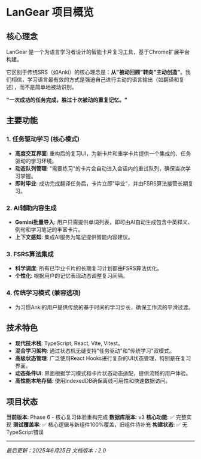# LanGear 项目概览

## 核心理念

LanGear 是一个为语言学习者设计的智能卡片复习工具，基于Chrome扩展平台构建。

它区别于传统SRS（如Anki）的核心理念是：**从"被动回顾"转向"主动创造"**。我们相信，学习语言最有效的方式是强迫自己进行主动的语言输出（如翻译和复述），而不是简单地被动识别。

**"一次成功的任务完成，胜过十次被动的重复记忆。"**

## 主要功能

### 1. 任务驱动学习 (核心模式)
- **高度交互界面**: 重构后的复习UI，为新卡片和重学卡片提供一个集成的、任务驱动的学习环境。
- **动态队列管理**: "需要练习"的卡片会自动进入会话内的重试队列，确保当次学习掌握。
- **即时毕业**: 成功完成翻译任务后，卡片立即"毕业"，并由FSRS算法接管长期复习。

### 2. AI辅助内容生成
- **Gemini批量导入**: 用户只需提供单词列表，即可由AI自动生成包含中英释义、例句和学习笔记的丰富卡片。
- **上下文感知**: 集成AI服务为笔记提供智能内容建议。

### 3. FSRS算法集成
- **科学调度**: 所有已毕业卡片的长期复习计划都由FSRS算法优化。
- **个性化**: 根据用户的记忆表现动态调整复习间隔。

### 4. 传统学习模式 (兼容选项)
- 为习惯Anki的用户提供传统的基于时间的学习步长，确保工作流的平滑过渡。

## 技术特色

- **现代技术栈**: TypeScript, React, Vite, Vitest。
- **混合学习架构**: 通过状态机无缝支持"任务驱动"和"传统学习"双模式。
- **高级状态管理**: 广泛使用React Hooks进行复杂的UI状态管理，特别是在复习界面。
- **动态条件UI**: 界面根据学习模式和卡片状态动态适配，提供流畅的用户体验。
- **高性能本地存储**: 使用IndexedDB确保离线可用性和快速数据访问。

## 项目状态

**当前版本**: Phase 6 - 核心复习体验重构完成
**数据库版本**: v3
**核心功能**: ✅ 完整实现
**测试覆盖率**: ✅ 核心逻辑与新组件100%覆盖，旧组件待补充
**构建状态**: ✅ 无TypeScript错误

---
*最后更新：2025年6月25日*
*文档版本：2.0* 